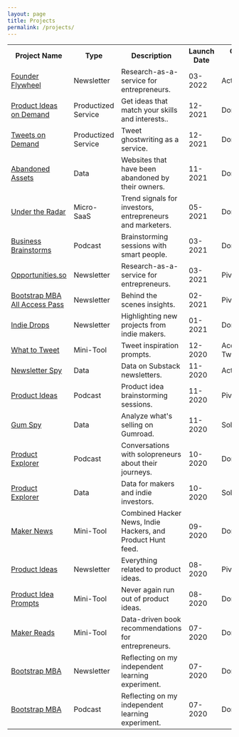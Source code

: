 ```yaml
---
layout: page
title: Projects
permalink: /projects/
---
```




<table style="width:100%">
			<tbody><tr>
						<th>Project Name</th>
						<th>Type</th>
						<th>Description</th>
						<th>Launch Date</th>
						<th>Current Status</th>
					</tr>
				<tr>
						<td><a href="https://founderflywheel.com">Founder Flywheel</a></td>
						<td>Newsletter</td>
						<td>Research-as-a-service for entrepreneurs.</td>
						<td>03-2022</td>
						<td>Active</td>
					</tr>
              <tr>
						<td><a href="https://productideas.co">Product Ideas on Demand</a></td>
						<td>Productized Service</td>
						<td>Get ideas that match your skills and interests..</td>
						<td>12-2021</td>
						<td>Dormant</td>
					</tr>
              <tr>
                <tr>
						<td><a href="https://tweetsondemand.com">Tweets on Demand</a></td>
						<td>Productized Service</td>
						<td>Tweet ghostwriting as a service.</td>
						<td>12-2021</td>
						<td>Dormant</td>
					</tr>
              <tr>
						<td><a href="https://abandonedassets.io">Abandoned Assets</a></td>
						<td>Data</td>
						<td>Websites that have been abandoned by their owners.</td>
						<td>11-2021</td>
						<td>Dormant</td>
					</tr>
					<tr>
						<td><a href="https://undertheradar.io">Under the Radar</a></td>
						<td>Micro-SaaS</td>
						<td>Trend signals for investors, entrepreneurs and marketers.</td>
						<td>05-2021</td>
						<td>Dormant</td>
					</tr>
					<tr>
						<td><a href="https://opportunities.so/podcast">Business Brainstorms</a></td>
						<td>Podcast</td>
						<td>Brainstorming sessions with smart people.</td>
						<td>03-2021</td>
						<td>Dormant</td>
					</tr>
					<tr>
						<td><a href="https://opportunities.so">Opportunities.so</a></td>
						<td>Newsletter</td>
						<td>Research-as-a-service for entrepreneurs.</td>
						<td>03-2021</td>
						<td>Pivot</td>
					</tr>
					<tr>
						<td><a href="https://bootstrap.mba">Bootstrap MBA All Access Pass</a></td>
						<td>Newsletter</td>
						<td>Behind the scenes insights.</td>
						<td>02-2021</td>
						<td>Pivot</td>
					</tr>
					<tr>
						<td><a href="https://indiedrops.com/">Indie Drops</a></td>
						<td>Newsletter</td>
						<td>Highlighting new projects from indie makers.</td>
						<td>01-2021</td>
						<td>Dormant</td>
					</tr>
					<tr>
						<td><a href="https://whattotweet.com">What to Tweet</a></td>
						<td>Mini-Tool</td>
						<td>Tweet inspiration prompts.</td>
						<td>12-2020</td>
						<td>Acquired by TweetHunter</td>
					</tr>
					<tr>
						<td><a href="https://newsletterspy.io">Newsletter Spy</a></td>
						<td>Data</td>
						<td>Data on Substack newsletters.</td>
						<td>11-2020</td>
						<td>Active</td>
					</tr>
					<tr>
						<td><a href="https://prompts.productideas.co/">Product Ideas</a></td>
						<td>Podcast</td>
						<td>Product idea brainstorming sessions.</td>
						<td>11-2020</td>
						<td>Pivot</td>
					</tr>
					<tr>
						<td><a href="https://gumspy.com/">Gum Spy</a></td>
						<td>Data</td>
						<td>Analyze what's selling on Gumroad.</td>
						<td>11-2020</td>
						<td>Sold</td>
					</tr>
					<tr>
						<td><a href="https://anchor.fm/product-explorer">Product Explorer</a></td>
						<td>Podcast</td>
						<td>Conversations with solopreneurs about their journeys.</td>
						<td>10-2020</td>
						<td>Dormant</td>
					</tr>
					<tr>
						<td><a href="https://productexplorer.io/">Product Explorer</a></td>
						<td>Data</td>
						<td>Data for makers and indie investors.</td>
						<td>10-2020</td>
						<td>Sold</td>
					</tr>
					<tr>
						<td><a href="https://news.makerreads.com/">Maker News</a></td>
						<td>Mini-Tool</td>
						<td>Combined Hacker News, Indie Hackers, and Product Hunt feed.</td>
						<td>09-2020</td>
						<td>Dormant</td>
					</tr>
					<tr>
						<td><a href="https://productideas.substack.com/">Product Ideas</a></td>
						<td>Newsletter</td>
						<td>Everything related to product ideas.</td>
						<td>08-2020</td>
						<td>Pivot</td>
					</tr>
					<tr>
						<td><a href="https://prompts.productideas.co/">Product Idea Prompts</a></td>
						<td>Mini-Tool</td>
						<td>Never again run out of product ideas.</td>
						<td>08-2020</td>
						<td>Dormant</td>
					</tr>
					<tr>
						<td><a href="https://makerreads.com/">Maker Reads</a></td>
						<td>Mini-Tool</td>
						<td>Data-driven book recommendations for entrepreneurs.</td>
						<td>07-2020</td>
						<td>Dormant</td>
					</tr>
					<tr>
						<td><a href="https://bootstrap.mba">Bootstrap MBA</a></td>
						<td>Newsletter</td>
						<td>Reflecting on my independent learning experiment.</td>
						<td>07-2020</td>
						<td>Dormant</td>
					</tr>
					<tr>
						<td><a href="https://anchor.fm/jakob-greenfeld">Bootstrap MBA</a></td>
						<td>Podcast</td>
						<td>Reflecting on my independent learning experiment.</td>
						<td>07-2020</td>
						<td>Dormant</td>
					</tr>

